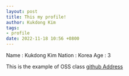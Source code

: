 ```yaml
---
layout: post
title: This my profile!
author: Kukdong Kim
tags:
- profile
date: 2022-11-18 10:56 +0800
---
```

Name : Kukdong Kim
Nation : Korea
Age : 3


This is the example of OSS class
[github Address](https://github.com/kukdong2)
